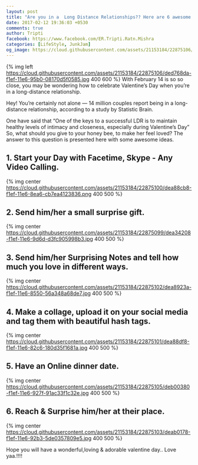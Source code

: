 ```yaml
---
layout: post
title: "Are you in a  Long Distance Relationships?? Here are 6 awesome Valentine day Ideas for you."
date: 2017-02-12 19:36:03 +0530
comments: true
author: Tripti
facebook: https://www.facebook.com/ER.Tripti.Ratn.Mishra
categories: [LifeStyle, JunkJam]
og_image: https://cloud.githubusercontent.com/assets/21153184/22875106/ded768da-f1ef-11e6-95b0-08170d5f0585.jpg 
---
```


{% img left  https://cloud.githubusercontent.com/assets/21153184/22875106/ded768da-f1ef-11e6-95b0-08170d5f0585.jpg 400 600 %}
With February 14 is so so close, you may be wondering how to celebrate Valentine’s Day when you’re in a long-distance relationship. 

Hey! You’re certainly not alone — 14 million couples report being in a long-distance relationship, according to a study by Statistic Brain.

One have said that “One of the keys to a successful LDR is to maintain healthy levels of intimacy and closeness, especially during Valentine’s Day”
So, what should you give to your honey bee, to make her feel loved?  The answer to this question is presented here with some awesome ideas.
<!-- more -->

## 1.	Start your Day with Facetime, Skype - Any Video Calling.
{% img center https://cloud.githubusercontent.com/assets/21153184/22875100/dea88cb8-f1ef-11e6-8ea6-cb7ea4123836.png 400 500 %}

## 2.	Send him/her a small surprise gift.
{% img center https://cloud.githubusercontent.com/assets/21153184/22875099/dea34208-f1ef-11e6-9d6d-d3fc905998b3.jpg 400 500 %}

## 3.	Send him/her Surprising Notes and tell how much you love in different ways.
{% img center https://cloud.githubusercontent.com/assets/21153184/22875102/dea8923a-f1ef-11e6-8550-56a348a68de7.jpg 400 500 %}

## 4.	Make a collage, upload it on your social media and tag them with beautiful hash tags.
{% img center https://cloud.githubusercontent.com/assets/21153184/22875101/dea88df8-f1ef-11e6-82c6-180d35f1681a.jpg 400 500 %}

## 5.	Have an Online dinner date.
{% img center https://cloud.githubusercontent.com/assets/21153184/22875105/deb00380-f1ef-11e6-927f-91ac33f1c32e.jpg 400 500 %}

## 6.	Reach & Surprise him/her at their place. 
{% img center https://cloud.githubusercontent.com/assets/21153184/22875103/deab0178-f1ef-11e6-92b3-5de0357809e5.jpg 400 500 %}

Hope you will have a wonderful,loving & adorable valentine day.. Love yaa.!!!! 
